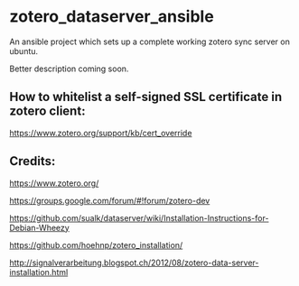 zotero_dataserver_ansible
=========================

An ansible project which sets up a complete working zotero sync server on ubuntu.

Better description coming soon.

## How to whitelist a self-signed SSL certificate in zotero client:

https://www.zotero.org/support/kb/cert_override


## Credits:

https://www.zotero.org/

https://groups.google.com/forum/#!forum/zotero-dev

https://github.com/sualk/dataserver/wiki/Installation-Instructions-for-Debian-Wheezy

https://github.com/hoehnp/zotero_installation/

http://signalverarbeitung.blogspot.ch/2012/08/zotero-data-server-installation.html





